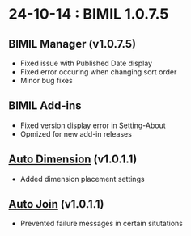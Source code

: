 # 24-10-14 : BIMIL 1.0.7.5

## BIMIL Manager (v1.0.7.5)

* Fixed issue with Published Date display
* Fixed error occuring when changing sort order
* Minor bug fixes

## BIMIL Add-ins

* Fixed version display error in Setting-About
* Opmized for new add-in releases

## [Auto Dimension](https://bimil.gitbook.io/docs/add-ins/auto-dimension) (v1.0.1.1)

* Added dimension placement settings

## [Auto Join](https://bimil.gitbook.io/addins/auto-join) (v1.0.1.1)

* Prevented failure messages in certain situtations
